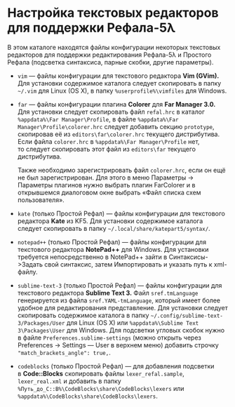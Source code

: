 Настройка текстовых редакторов для поддержки Рефала-5λ
======================================================

В этом каталоге находятся файлы конфигурации некоторых текстовых редакторов
для поддержки редактирования Рефала-5λ и Простого Рефала (подсветка синтаксиса,
парные скобки, другие параметры).

* `vim` — файлы конфигурации для текстового редактора **Vim (GVim).**
  Для установки содержимое каталога следует скопировать в папку `~/.vim` для
  Linux (OS X), в папку `%userprofile%\vimfiles` для Windows.

* `far` — файлы конфигурации плагина **Colorer** для **Far Manager 3.0.**
  Для установки следует скопировать файл `refal.hrc`
  в каталог `%appdata%\Far Manager\Profile`,
  в файле `%appdata%\Far Manager\Profile\colorer.hrc` следует добавить секцию
  `prototype`, скопировав её из `editors\far\colorer.hrc` текущего
  дистрибутива. Если файла `colorer.hrc` в `%appdata%\Far Manager\Profile` нет,
  то следует скопировать этот файл из `editors\far` текущего дистрибутива.

  Также необходимо зарегистрировать файл `colorer.hrc`, если он ещё не был
  зарегистрирован. Для этого в меню Параметры → Параметры плагинов
  нужно выбрать плагин FarColorer и в открывшемся диалоговом окне выбрать
  «Файл списка схем пользователя».

* `kate` (только Простой Рефал) — файлы конфигурации для текстового редактора
   **Kate** из KF5. Для установки содержимое каталога следует скопировать
   в папку `~/.local/share/katepart5/syntax/`.

* `notepad++` (только Простой Рефал) — файлы конфигурации для текстового
  редактора **NotePad++** для Windows. Для установки требуется непосредственно
  в NotePad++ зайти в Синтаксисы->Задать свой синтаксис, затем Импортировать
  и указать путь к xml-файлу.

* `sublime-text-3` (только Простой Рефал) — файлы конфигурации для текстового
  редактора **Sublime Text 3.**
  Файл `sref.tmLanguage` генерируется из файла `sref.YAML-tmLanguage`, который
  имеет более удобное для редактирования представление.
  Для установки следует скопировать содержимое каталога в папку
  `~/.config/sublime-text-3/Packages/User` для Linux (OS X) или
  `%appdata%\Sublime Text 3\Packages\User` для Windows.
  Для подсветки угловых скобок нужно в файле `Preferences.sublime-settings`
  (можно открыть через Preferences → Settings — User в верхнем меню) добавить
  строчку `"match_brackets_angle": true,`.

* `codeblocks` (только Простой Рефал) — для добавления подсветки
  в **Code::Blocks** скопировать файлы `lexer_refal.sample`, `lexer_real.xml`
  и добавить в папку `%Путь_до_C::B%\CodeBlocks\share\CodeBlocks\lexers` или
  `%appdata%\CodeBlocks\share\CodeBlocks\lexers`.
